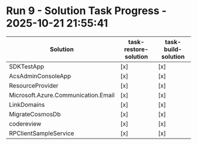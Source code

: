 # Run 9 - Solution Task Progress - 2025-10-21 21:55:41

| Solution | task-restore-solution | task-build-solution |
|----------|----------------------|---------------------|
| SDKTestApp | [x] | [x] |
| AcsAdminConsoleApp | [x] | [x] |
| ResourceProvider | [x] | [x] |
| Microsoft.Azure.Communication.Email | [x] | [x] |
| LinkDomains | [x] | [x] |
| MigrateCosmosDb | [x] | [x] |
| codereview | [x] | [x] |
| RPClientSampleService | [x] | [x] |
